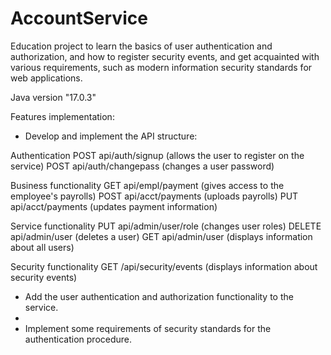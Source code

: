 # AccountService
Education project to learn the basics of user authentication and authorization, and how to register security events, and get acquainted with various requirements, such as modern information security standards for web applications.

Java version "17.0.3"

Features implementation:

- Develop and implement the API structure:

Authentication
POST api/auth/signup (allows the user to register on the service)
POST api/auth/changepass (changes a user password)

Business functionality
GET api/empl/payment (gives access to the employee's payrolls)
POST api/acct/payments (uploads payrolls)
PUT api/acct/payments (updates payment information)

Service functionality
PUT api/admin/user/role (changes user roles)
DELETE api/admin/user (deletes a user)
GET api/admin/user (displays information about all users)

Security functionality
GET /api/security/events (displays information about security events)

- Add the user authentication and authorization functionality to the service.
- 
- Implement some requirements of security standards for the authentication procedure.
